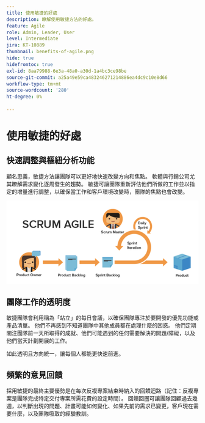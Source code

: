 ```yaml
---
title: 使用敏捷的好處
description: 瞭解使用敏捷方法的好處。
feature: Agile
role: Admin, Leader, User
level: Intermediate
jira: KT-10889
thumbnail: benefits-of-agile.png
hide: true
hidefromtoc: true
exl-id: 8aa79988-6e3a-48a0-a30d-1a4bc3ce98be
source-git-commit: a25a49e59ca483246271214886ea4dc9c10e8d66
workflow-type: tm+mt
source-wordcount: '280'
ht-degree: 0%

---
```


# 使用敏捷的好處

## 快速調整與樞紐分析功能

顧名思義，敏捷方法讓團隊可以更好地快速改變方向和焦點。 軟體與行銷公司尤其瞭解需求變化逐周發生的趨勢。 敏捷可讓團隊重新評估他們所做的工作並以指定的增量進行調整，以確保當工作和客戶環境改變時，團隊的焦點也會改變。

![敏捷工作流程](assets/agile-work-stream.png)

## 團隊工作的透明度

敏捷團隊會利用稱為「站立」的每日會議，以確保團隊專注於要開發的優先功能或產品清單。 他們不再感到不知道團隊中其他成員都在處理什麼的困惑。 他們定期關注團隊前一天所取得的成就、他們可能遇到的任何需要解決的問題/障礙，以及他們當天計劃開展的工作。



如此透明且方向統一，讓每個人都能更快速前進。



## 頻繁的意見回饋

採用敏捷的最終主要優勢是在每次反複專案結束時納入的回饋迴路（記住：反複專案是團隊完成特定交付專案所需花費的設定時間）。 回饋回圈可讓團隊回顧過去幾週，以判斷出現的問題、計畫可能如何變化、如果先前的需求已變更，客戶現在需要什麼，以及團隊吸取的經驗教訓。
